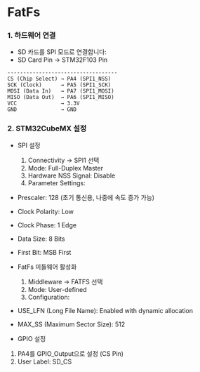 # FatFs

### 1. 하드웨어 연결
   * SD 카드를 SPI 모드로 연결합니다:
   * SD Card Pin  →  STM32F103 Pin
```
-----------------------------------
CS (Chip Select) → PA4 (SPI1_NSS)
SCK (Clock)      → PA5 (SPI1_SCK)
MOSI (Data In)   → PA7 (SPI1_MOSI)
MISO (Data Out)  → PA6 (SPI1_MISO)
VCC              → 3.3V
GND              → GND
```

### 2. STM32CubeMX 설정

   * SPI 설정
       1. Connectivity → SPI1 선택
       2. Mode: Full-Duplex Master
       3. Hardware NSS Signal: Disable
       4. Parameter Settings:
   * Prescaler: 128 (초기 통신용, 나중에 속도 증가 가능)
   * Clock Polarity: Low
   * Clock Phase: 1 Edge
   * Data Size: 8 Bits
   * First Bit: MSB First

   * FatFs 미들웨어 활성화
     1. Middleware → FATFS 선택
     2. Mode: User-defined
     3. Configuration:
   * USE_LFN (Long File Name): Enabled with dynamic allocation
   * MAX_SS (Maximum Sector Size): 512

   * GPIO 설정
   1. PA4를 GPIO_Output으로 설정 (CS Pin)
   2. User Label: SD_CS

